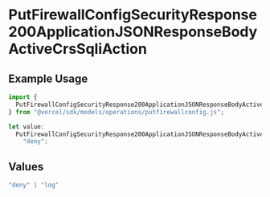 # PutFirewallConfigSecurityResponse200ApplicationJSONResponseBodyActiveCrsSqliAction

## Example Usage

```typescript
import {
  PutFirewallConfigSecurityResponse200ApplicationJSONResponseBodyActiveCrsSqliAction,
} from "@vercel/sdk/models/operations/putfirewallconfig.js";

let value:
  PutFirewallConfigSecurityResponse200ApplicationJSONResponseBodyActiveCrsSqliAction =
    "deny";
```

## Values

```typescript
"deny" | "log"
```